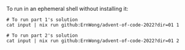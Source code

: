 To run in an ephemeral shell without installing it:

```
# To run part 1's solution
cat input | nix run github:ErnWong/advent-of-code-2022?dir=01 1

# To run part 2's solution
cat input | nix run github:ErnWong/advent-of-code-2022?dir=01 2
```
